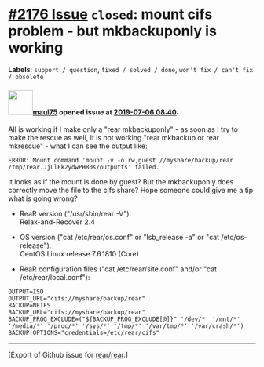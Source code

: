 [\#2176 Issue](https://github.com/rear/rear/issues/2176) `closed`: mount cifs problem - but mkbackuponly is working
===================================================================================================================

**Labels**: `support / question`, `fixed / solved / done`,
`won't fix / can't fix / obsolete`

#### <img src="https://avatars.githubusercontent.com/u/594654?v=4" width="50">[maul75](https://github.com/maul75) opened issue at [2019-07-06 08:40](https://github.com/rear/rear/issues/2176):

All is working if I make only a "rear mkbackuponly" - as soon as I try
to make the rescue as well, it is not working "rear mkbackup or rear
mkrescue" - what I can see the output like:

`ERROR: Mount command 'mount -v -o rw,guest //myshare/backup/rear /tmp/rear.JjLlFk2ydwPH80s/outputfs' failed.`

It looks as if the mount is done by guest? But the mkbackuponly does
correctly move the file to the cifs share? Hope someone could give me a
tip what is going wrong?

-   ReaR version ("/usr/sbin/rear -V"):  
    Relax-and-Recover 2.4

-   OS version ("cat /etc/rear/os.conf" or "lsb\_release -a" or "cat
    /etc/os-release"):  
    CentOS Linux release 7.6.1810 (Core)

-   ReaR configuration files ("cat /etc/rear/site.conf" and/or "cat
    /etc/rear/local.conf"):

<!-- -->

    OUTPUT=ISO
    OUTPUT_URL="cifs://myshare/backup/rear"
    BACKUP=NETFS
    BACKUP_URL="cifs://myshare/backup/rear"
    BACKUP_PROG_EXCLUDE=("${BACKUP_PROG_EXCLUDE[@]}" '/dev/*' '/mnt/*' '/media/*' '/proc/*' '/sys/*' '/tmp/*' '/var/tmp/*' '/var/crash/*')
    BACKUP_OPTIONS="credentials=/etc/rear/cifs"

------------------------------------------------------------------------

\[Export of Github issue for
[rear/rear](https://github.com/rear/rear).\]
